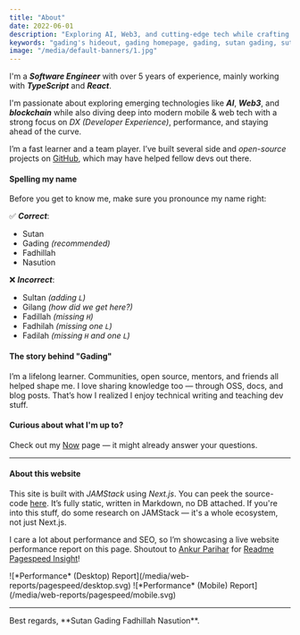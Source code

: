 ```yaml
---
title: "About"
date: 2022-06-01
description: "Exploring AI, Web3, and cutting-edge tech while crafting clean, scalable frontends."
keywords: "gading's hideout, gading homepage, gading, sutan gading, sutan gading fadhillah nasution, sutan, sutanlab, gading.dev, gading dev, about gading, who is gading, bio gading, about gading"
image: "/media/default-banners/1.jpg"
---
```


I'm a ***Software Engineer*** with over 5 years of experience, mainly working with ***TypeScript*** and ***React***.

I'm passionate about exploring emerging technologies like ***AI***, ***Web3***, and ***blockchain*** while also diving deep into modern mobile & web tech with a strong focus on *DX (Developer Experience)*, performance, and staying ahead of the curve.

I’m a fast learner and a team player. I’ve built several side and *open-source* projects on [GitHub](https://github.com/gadingnst), which may have helped fellow devs out there.

#### Spelling my name
Before you get to know me, make sure you pronounce my name right:

✅ ***Correct***:
- Sutan
- Gading *(recommended)*
- Fadhillah
- Nasution

❌ ***Incorrect***:
- Sultan *(adding `L`)*
- Gilang *(how did we get here?)*
- Fadillah *(missing `H`)*
- Fadhilah *(missing one `L`)*
- Fadilah *(missing `H` and one `L`)*

#### The story behind "Gading"
I’m a lifelong learner. Communities, open source, mentors, and friends all helped shape me. I love sharing knowledge too — through OSS, docs, and blog posts. That’s how I realized I enjoy technical writing and teaching dev stuff.

#### Curious about what I'm up to?
Check out my [Now](/now) page — it might already answer your questions.

---

#### About this website
This site is built with *JAMStack* using *Next.js*. You can peek the source-code [here](https://github.com/gadingnst/gading.dev). It’s fully static, written in Markdown, no DB attached. If you're into this stuff, do some research on JAMStack — it's a whole ecosystem, not just Next.js.

I care a lot about performance and SEO, so I’m showcasing a live website performance report on this page. Shoutout to [Ankur Parihar](https://github.com/ankurparihar) for [Readme Pagespeed Insight](https://github.com/ankurparihar/readme-pagespeed-insights)!

<div className="max-w-[720px] flex flex-col gap-0 mx-auto">
  ![*Performance* (Desktop) Report](/media/web-reports/pagespeed/desktop.svg)
  ![*Performance* (Mobile) Report](/media/web-reports/pagespeed/mobile.svg)
</div>

---

<div className="text-center italic">
  Best regards, **Sutan Gading Fadhillah Nasution**.
</div>
